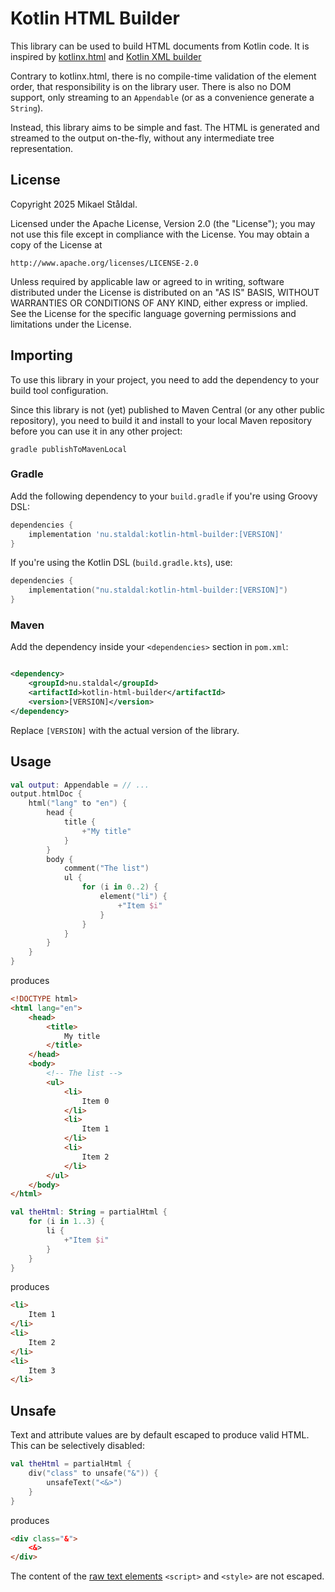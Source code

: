 # Kotlin HTML Builder

This library can be used to build HTML documents from Kotlin code.
It is inspired by [kotlinx.html](https://github.com/Kotlin/kotlinx.html) and
[Kotlin XML builder](https://github.com/redundent/kotlin-xml-builder)

Contrary to kotlinx.html, there is no compile-time validation of the element order,
that responsibility is on the library user. There is also no DOM support, only streaming 
to an `Appendable` (or as a convenience generate a `String`).

Instead, this library aims to be simple and fast. The HTML is generated and streamed to the 
output on-the-fly, without any intermediate tree representation.

## License

Copyright 2025 Mikael Ståldal.

Licensed under the Apache License, Version 2.0 (the "License");
you may not use this file except in compliance with the License.
You may obtain a copy of the License at

    http://www.apache.org/licenses/LICENSE-2.0

Unless required by applicable law or agreed to in writing, software
distributed under the License is distributed on an "AS IS" BASIS,
WITHOUT WARRANTIES OR CONDITIONS OF ANY KIND, either express or implied.
See the License for the specific language governing permissions and
limitations under the License.

## Importing

To use this library in your project, you need to add the dependency to your build tool configuration.

Since this library is not (yet) published to Maven Central (or any other public repository), you need to
build it and install to your local Maven repository before you can use it in any other project:
```shell
gradle publishToMavenLocal
```

### Gradle

Add the following dependency to your `build.gradle` if you're using Groovy DSL:

```groovy
dependencies {
    implementation 'nu.staldal:kotlin-html-builder:[VERSION]'
}
```

If you're using the Kotlin DSL (`build.gradle.kts`), use:

```kotlin
dependencies {
    implementation("nu.staldal:kotlin-html-builder:[VERSION]")
}
```

### Maven

Add the dependency inside your `<dependencies>` section in `pom.xml`:

```xml

<dependency>
    <groupId>nu.staldal</groupId>
    <artifactId>kotlin-html-builder</artifactId>
    <version>[VERSION]</version>
</dependency>
```

Replace `[VERSION]` with the actual version of the library.

## Usage

```kotlin
val output: Appendable = // ... 
output.htmlDoc {
    html("lang" to "en") {
        head {
            title {
                +"My title"
            }
        }
        body {
            comment("The list")
            ul {
                for (i in 0..2) {
                    element("li") {
                        +"Item $i"
                    }
                }
            }
        }
    }
}
```
produces
```html
<!DOCTYPE html>
<html lang="en">
    <head>
        <title>
            My title
        </title>
    </head>
    <body>
        <!-- The list -->
        <ul>
            <li>
                Item 0
            </li>
            <li>
                Item 1
            </li>
            <li>
                Item 2
            </li>
        </ul>
    </body>
</html>
```

```kotlin
val theHtml: String = partialHtml {
    for (i in 1..3) {
        li {
            +"Item $i"
        }
    }
}
```
produces
```html
<li>
    Item 1
</li>
<li>
    Item 2
</li>
<li>
    Item 3
</li>
```

## Unsafe
Text and attribute values are by default escaped to produce valid HTML. This can be selectively disabled:
```kotlin
val theHtml = partialHtml {
    div("class" to unsafe("&")) {
        unsafeText("<&>")
    }
}
```
produces
```html
<div class="&">
    <&>
</div>
```

The content of the [raw text elements](https://html.spec.whatwg.org/multipage/syntax.html#raw-text-elements) 
`<script>` and `<style>` are not escaped.
